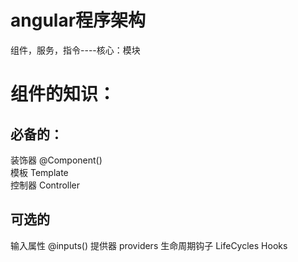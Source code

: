 # angular程序架构

组件，服务，指令----核心：模块

# 组件的知识：
## 必备的：
装饰器 @Component() <br/>
模板 Template</br>
控制器 Controller
## 可选的
输入属性  @inputs()
提供器    providers
生命周期钩子   LifeCycles Hooks




